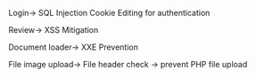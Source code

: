 Login->
SQL Injection
Cookie Editing for authentication

Review->
XSS Mitigation

Document loader->
XXE Prevention

File image upload->
File header check -> prevent PHP file upload


